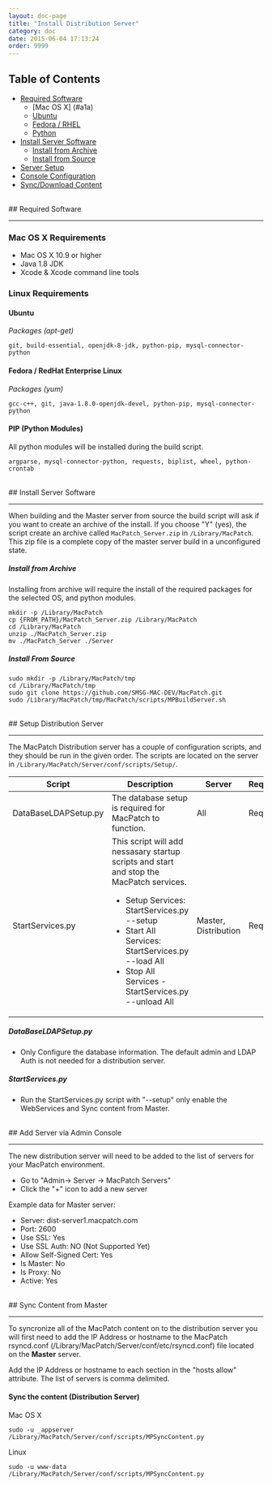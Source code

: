 ```yaml
---
layout: doc-page
title: "Install Distribution Server"
category: doc
date: 2015-06-04 17:13:24
order: 9999
---
```


## Table of Contents

* [Required Software](#a1)
	* [Mac OS X] (#a1a)	
	* [Ubuntu](#a1b)
	* [Fedora / RHEL](#a1c)
	* [Python](#a1d)
* [Install Server Software](#a2) 
	* [Install from Archive](#a2a)	
	* [Install from Source](#a2b)	
* [Server Setup](#a3)
* [Console Configuration ](#a4)
* [Sync/Download Content](#a5)

<br>
<a name='a1'></a>
## Required Software
<hr>

<a name='a1a'></a>
### Mac OS X Requirements

* Mac OS X 10.9 or higher
* Java 1.8 JDK
* Xcode & Xcode command line tools

### Linux Requirements

<a name='a1b'></a>
#### Ubuntu 

*Packages (apt-get)*

	git, build-essential, openjdk-8-jdk, python-pip, mysql-connector-python
	
<a name='a1c'></a>	
#### Fedora / RedHat Enterprise Linux 

*Packages (yum)*

	gcc-c++, git, java-1.8.0-openjdk-devel, python-pip, mysql-connector-python

<a name='a1d'></a>	
#### PIP (Python Modules) 
All python modules will be installed during the build script.

	argparse, mysql-connector-python, requests, biplist, wheel, python-crontab

<br>
<a name='a2'></a>		
## Install Server Software
<hr>

When building and the Master server from source the build script will ask if you want to create an archive of the install. If you choose "Y" (yes), the script create an archive called `MacPatch_Server.zip` in `/Library/MacPatch`. This zip file is a complete copy of the master server build in a unconfigured state.

<a name='a2a'></a>	
##### Install from Archive

Installing from archive will require the install of the required packages for the selected OS, and python modules.

	mkdir -p /Library/MacPatch
	cp {FROM_PATH}/MacPatch_Server.zip /Library/MacPatch
	cd /Library/MacPatch
	unzip ./MacPatch_Server.zip
	mv ./MacPatch_Server ./Server

<a name='a2b'></a>		
##### Install From Source
	
	sudo mkdir -p /Library/MacPatch/tmp
	cd /Library/MacPatch/tmp
	sudo git clone https://github.com/SMSG-MAC-DEV/MacPatch.git
	sudo /Library/MacPatch/tmp/MacPatch/scripts/MPBuildServer.sh

<br>
<a name='a3'></a>
## Setup Distribution Server 
<hr>

The MacPatch Distribution server has a couple of configuration scripts, and they should be run in the given order. The scripts are located on the server in `/Library/MacPatch/Server/conf/scripts/Setup/`.

Script	| Description | Server | Required
---|---|---|---
DataBaseLDAPSetup.py | The database setup is required for MacPatch to function. | All | Required
StartServices.py | This script will add nessasary startup scripts and start and stop the MacPatch services.<ul><li>Setup Services: StartServices.py --setup</li><li>Start All Services: StartServices.py --load All</li><li>Stop All Services - StartServices.py --unload All</li></lu> | Master, Distribution | Required

##### DataBaseLDAPSetup.py
* Only Configure the database information. The default admin and LDAP Auth is not needed for a distribution server. 

##### StartServices.py
* Run the StartServices.py script with "--setup" only enable the WebServices and Sync content from Master.

<br>
<a name='a4'></a>
## Add Server via Admin Console
<hr>

The new distribution server will need to be added to the list of servers for your MacPatch environment.

* Go to "Admin-> Server -> MacPatch Servers"
* Click the "+" icon to add a new server

Example data for Master server:

* Server: dist-server1.macpatch.com
* Port: 2600
* Use SSL: Yes
* Use SSL Auth: NO (Not Supported Yet)
* Allow Self-Signed Cert: Yes
* Is Master: No
* Is Proxy: No
* Active: Yes 

<br>
<a name='a5'></a>
## Sync Content from Master
<hr>

To syncronize all of the MacPatch content on to the distribution server you will first need to add the IP Address or hostname to the MacPatch rsyncd.conf (/Library/MacPatch/Server/conf/etc/rsyncd.conf) file located on the **Master** server. 

Add the IP Address or hostname to each section in the "hosts allow" attribute. The list of servers is comma delimited.

#### Sync the content (Distribution Server)
Mac OS X

	sudo -u _appserver /Library/MacPatch/Server/conf/scripts/MPSyncContent.py

Linux

	sudo -u www-data /Library/MacPatch/Server/conf/scripts/MPSyncContent.py